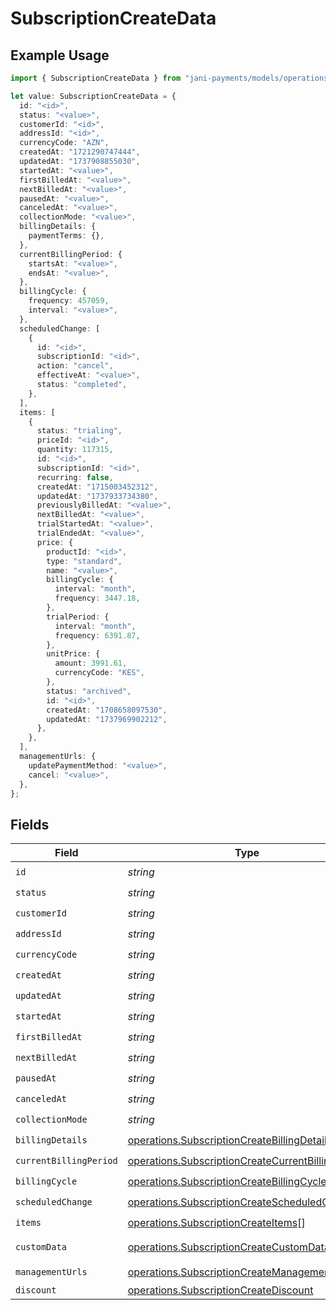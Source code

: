 # SubscriptionCreateData

## Example Usage

```typescript
import { SubscriptionCreateData } from "jani-payments/models/operations";

let value: SubscriptionCreateData = {
  id: "<id>",
  status: "<value>",
  customerId: "<id>",
  addressId: "<id>",
  currencyCode: "AZN",
  createdAt: "1721290747444",
  updatedAt: "1737908855030",
  startedAt: "<value>",
  firstBilledAt: "<value>",
  nextBilledAt: "<value>",
  pausedAt: "<value>",
  canceledAt: "<value>",
  collectionMode: "<value>",
  billingDetails: {
    paymentTerms: {},
  },
  currentBillingPeriod: {
    startsAt: "<value>",
    endsAt: "<value>",
  },
  billingCycle: {
    frequency: 457059,
    interval: "<value>",
  },
  scheduledChange: [
    {
      id: "<id>",
      subscriptionId: "<id>",
      action: "cancel",
      effectiveAt: "<value>",
      status: "completed",
    },
  ],
  items: [
    {
      status: "trialing",
      priceId: "<id>",
      quantity: 117315,
      id: "<id>",
      subscriptionId: "<id>",
      recurring: false,
      createdAt: "1715003452312",
      updatedAt: "1737933734380",
      previouslyBilledAt: "<value>",
      nextBilledAt: "<value>",
      trialStartedAt: "<value>",
      trialEndedAt: "<value>",
      price: {
        productId: "<id>",
        type: "standard",
        name: "<value>",
        billingCycle: {
          interval: "month",
          frequency: 3447.18,
        },
        trialPeriod: {
          interval: "month",
          frequency: 6391.87,
        },
        unitPrice: {
          amount: 3991.61,
          currencyCode: "KES",
        },
        status: "archived",
        id: "<id>",
        createdAt: "1708658097530",
        updatedAt: "1737969902212",
      },
    },
  ],
  managementUrls: {
    updatePaymentMethod: "<value>",
    cancel: "<value>",
  },
};
```

## Fields

| Field                                                                                                                  | Type                                                                                                                   | Required                                                                                                               | Description                                                                                                            |
| ---------------------------------------------------------------------------------------------------------------------- | ---------------------------------------------------------------------------------------------------------------------- | ---------------------------------------------------------------------------------------------------------------------- | ---------------------------------------------------------------------------------------------------------------------- |
| `id`                                                                                                                   | *string*                                                                                                               | :heavy_check_mark:                                                                                                     | N/A                                                                                                                    |
| `status`                                                                                                               | *string*                                                                                                               | :heavy_check_mark:                                                                                                     | N/A                                                                                                                    |
| `customerId`                                                                                                           | *string*                                                                                                               | :heavy_check_mark:                                                                                                     | N/A                                                                                                                    |
| `addressId`                                                                                                            | *string*                                                                                                               | :heavy_check_mark:                                                                                                     | N/A                                                                                                                    |
| `currencyCode`                                                                                                         | *string*                                                                                                               | :heavy_check_mark:                                                                                                     | N/A                                                                                                                    |
| `createdAt`                                                                                                            | *string*                                                                                                               | :heavy_check_mark:                                                                                                     | N/A                                                                                                                    |
| `updatedAt`                                                                                                            | *string*                                                                                                               | :heavy_check_mark:                                                                                                     | N/A                                                                                                                    |
| `startedAt`                                                                                                            | *string*                                                                                                               | :heavy_check_mark:                                                                                                     | N/A                                                                                                                    |
| `firstBilledAt`                                                                                                        | *string*                                                                                                               | :heavy_check_mark:                                                                                                     | N/A                                                                                                                    |
| `nextBilledAt`                                                                                                         | *string*                                                                                                               | :heavy_check_mark:                                                                                                     | N/A                                                                                                                    |
| `pausedAt`                                                                                                             | *string*                                                                                                               | :heavy_check_mark:                                                                                                     | N/A                                                                                                                    |
| `canceledAt`                                                                                                           | *string*                                                                                                               | :heavy_check_mark:                                                                                                     | N/A                                                                                                                    |
| `collectionMode`                                                                                                       | *string*                                                                                                               | :heavy_check_mark:                                                                                                     | N/A                                                                                                                    |
| `billingDetails`                                                                                                       | [operations.SubscriptionCreateBillingDetails](../../models/operations/subscriptioncreatebillingdetails.md)             | :heavy_check_mark:                                                                                                     | N/A                                                                                                                    |
| `currentBillingPeriod`                                                                                                 | [operations.SubscriptionCreateCurrentBillingPeriod](../../models/operations/subscriptioncreatecurrentbillingperiod.md) | :heavy_check_mark:                                                                                                     | N/A                                                                                                                    |
| `billingCycle`                                                                                                         | [operations.SubscriptionCreateBillingCycle](../../models/operations/subscriptioncreatebillingcycle.md)                 | :heavy_check_mark:                                                                                                     | N/A                                                                                                                    |
| `scheduledChange`                                                                                                      | [operations.SubscriptionCreateScheduledChange](../../models/operations/subscriptioncreatescheduledchange.md)[]         | :heavy_check_mark:                                                                                                     | N/A                                                                                                                    |
| `items`                                                                                                                | [operations.SubscriptionCreateItems](../../models/operations/subscriptioncreateitems.md)[]                             | :heavy_check_mark:                                                                                                     | N/A                                                                                                                    |
| `customData`                                                                                                           | [operations.SubscriptionCreateCustomData](../../models/operations/subscriptioncreatecustomdata.md)                     | :heavy_minus_sign:                                                                                                     | Any valid JSON value                                                                                                   |
| `managementUrls`                                                                                                       | [operations.SubscriptionCreateManagementUrls](../../models/operations/subscriptioncreatemanagementurls.md)             | :heavy_check_mark:                                                                                                     | N/A                                                                                                                    |
| `discount`                                                                                                             | [operations.SubscriptionCreateDiscount](../../models/operations/subscriptioncreatediscount.md)                         | :heavy_minus_sign:                                                                                                     | N/A                                                                                                                    |